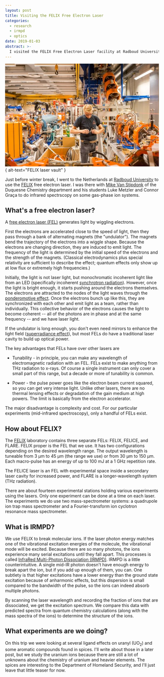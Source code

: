 ```yaml
---
layout: post
title: Visiting the FELIX Free Electron Laser
categories:
  - research
  - irmpd
  - optics
date: 2019-01-03
abstract: >-
  I visited the FELIX Free Electron Laser facility at Radboud University in Nijmegen, the Netherlands, to do some spectroscopy experiments with Mike Van Stipdonk.
---
```


![Inside the FELIX free-electron laser.](/assets/photos/jb-felix-153751.jpg){ alt-text="FELIX laser vault" }

Just before winter break, I went to the Netherlands at [Radboud University](http://www.ru.nl/english) to use the [FELIX](http://www.ru.nl/felix/) free electron laser.
I was there with [Mike Van Stipdonk](https://www.duq.edu/academics/faculty/michael-van-stipdonk) of the Duquesne Chemistry department and his students Luke Metzler and Connor Graça to do infrared spectrscopy on some gas-phase ion systems.

## What's a free electron laser?
A [free electron laser (FEL)](https://en.wikipedia.org/wiki/Free-electron_laser) generates light by wiggling electrons.

First the electrons are accelerated close to the speed of light, then they pass through a bank of alternating magnets (the "undulator").
The magnets bend the trajectory of the electrons into a wiggle shape.
Because the electrons are changing direction, they are induced to emit light.
The frequency of the light is determined by the initial speed of the electrons and the strength of the magnets.
(Classical electrodynamics plus special relativity are sufficient to describe the effect; quantum effects only show up at low flux or extremely high frequencies.)

Initially, the light is not laser light, but monochromatic incoherent light like from an LED (specifically incoherent [synchrotron radiation](https://en.wikipedia.org/wiki/Synchrotron_radiation)).
However, once the light is bright enough, it starts pushing around the electrons themselves.
The electrons are attracted to the nodes of the light waves through the [ponderomotive effect](https://en.wikipedia.org/wiki/Ponderomotive_force).
Once the electrons bunch up like this, they are synchronized with each other and emit light as a team, rather than individually.
This collective behavior of the electrons causes the light to become coherent -- all of the photons are in phase and at the same frequency -- and we have laser light.

If the undulator is long enough, you don't even need mirrors to enhance the light field ([superradiance effect](https://en.wikipedia.org/wiki/Superradiant_phase_transition)), but most FELs do have a traditional laser cavity to build up optical power.

The key advantages that FELs have over other lasers are

* Tunability - in principle, you can make any wavelength of electromagnetic radiation with an FEL.  FELs exist to make anything from THz radiation to x-rays.  Of course a single instrument can only cover a small part of this range, but a decade or more of tunability is common.

* Power - the pulse power goes like the electron beam current squared, so you can get very intense light.  Unlike other lasers, there are no thermal lensing effects or degradation of the gain medium at high powers.  The limit is basically from the electron accelerator.

The major disadvantage is complexity and cost.
For our particular experiments (mid-infrared spectroscopy), only a handful of FELs exist.

## How about FELIX?

The [FELIX](http://www.ru.nl/felix/) laboratory contains three separate FELs: FELIX, FELICE, and FLARE.
FELIX proper is the FEL that we use.  It has two configurations depending on the desired wavelength range.
The output wavelength is tuneable from 3 µm to 45 µm (the range we use) or from 30 µm to 150 µm.
Each macro-pulse has an energy of up to 100 mJ at a 1 GHz repetition rate.

The FELICE laser is an FEL with experimental space inside a secondary laser cavity for increased power, and FLARE is a longer-wavelength system (THz radiation).

There are about fourteen experimental stations holding various experiments using the lasers.
Only one experiment can be done at a time on each laser.
The experiments we do use two mass-spectrometer systems: a quadrupole ion trap mass spectrometer and a Fourier-transform ion cyclotron resonance mass spectrometer.

## What is IRMPD?

We use FELIX to break molecular ions.
If the laser photon energy matches one of the vibrational excitation energies of the molecule, the vibrational mode will be excited.
Because there are so many photons, the ions experience many serial excitations until they fall apart.
This processes is called [InfraRed Multi-Photon Dissociation (IRMPD)](https://en.wikipedia.org/wiki/Infrared_multiphoton_dissociation).
IRMPD is a little counterintuitive.
A single mid-IR photon doesn't have enough energy to break apart the ion, but if you add up enough of them, you can.
One subtlety is that higher excitations have a lower energy than the ground state excitation because of anharmonic effects,
but this dispersion is small compared to the bandwidth of the pulse, so the ions can indeed absorb multiple photons.

By scanning the laser wavelength and recording the fraction of ions that are dissociated, we get the excitation spectrum.
We compare this data with predicted spectra from quantum chemistry calculations (along with the mass spectra of the ions) to determine the structure of the ions.

## What experiments are we doing?

On this trip we were looking at several ligand effects on uranyl (UO<sub>2</sub>) and some aromatic compounds found in spices.
I'll write about those in a later post, but we study the uranium ions because there are still a lot of unknowns about the chemistry of uranium and heavier elements.
The spices are interesting to the Department of Homeland Security, and I'll just leave that little teaser for now.
